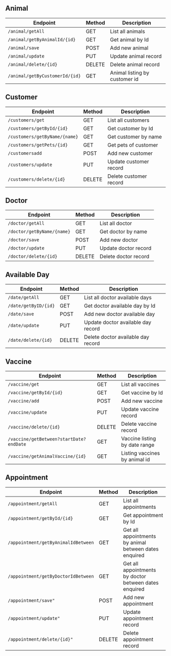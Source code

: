 ## Animal

| Endpoint                       | Method | Description                   |
|--------------------------------|--------|-------------------------------|
| `/animal/getAll`               | GET    | List all animals              |
| `/animal/getByAnimalId/{id}`   | GET    | Get animal by Id              |
| `/animal/save`                 | POST   | Add new animal                |
| `/animal/update`               | PUT    | Update animal record          |
| `/animal/delete/{id}`          | DELETE | Delete animal record          |
| `/animal/getByCustomerId/{id}` | GET    | Animal listing by customer id |



## Customer

| Endpoint                      | Method | Description            |
|-------------------------------|--------|------------------------|
| `/customers/get`              | GET    | List all customers     |
| `/customers/getById/{id}`     | GET    | Get customer by Id     |
| `/customers/getByName/{name}` | GET    | Get customer by name   |
| `/customers/getPets/{id}`     | GET    | Get pets of customer   |
| `/customersadd`               | POST   | Add new customer       |
| `/customers/update`           | PUT    | Update customer record |
| `/customers/delete/{id}`      | DELETE | Delete customer record |

## Doctor

| Endpoint                   | Method | Description          |
|----------------------------|--------|----------------------|
| `/doctor/getAll`           | GET    | List all doctor      |
| `/doctor/getByName/{name}` | GET    | Get doctor by name   |
| `/doctor/save`             | POST   | Add new doctor       |
| `/doctor/update`           | PUT    | Update doctor record |
| `/doctor/delete/{id}`      | DELETE | Delete doctor record |

## Available Day

| Endpoint             | Method | Description                        |
|----------------------|--------|------------------------------------|
| `/date/getAll`       | GET    | List all doctor available days     |
| `/date/getByID/{id}` | GET    | Get doctor available day by Id     |
| `/date/save`         | POST   | Add new doctor available day       |
| `/date/update`       | PUT    | Update doctor available day record |
| `/date/delete/{id}`  | DELETE | Delete doctor available day record |

## Vaccine

| Endpoint                                | Method | Description                   |
|-----------------------------------------|--------|-------------------------------|
| `/vaccine/get`                          | GET    | List all vaccines             |
| `/vaccine/getById/{id}`                 | GET    | Get vaccine by Id             |
| `/vaccine/add`                          | POST   | Add new vaccine               |
| `/vaccine/update`                       | PUT    | Update vaccine record         |
| `/vaccine/delete/{id}`                  | DELETE | Delete vaccine record         |
| `/vaccine/getBetween?startDate?endDate` | GET    | Vaccine listing by date range |
| `/vaccine/getAnimalVaccine/{id}`        | GET    | Listing vaccines by animal id |

## Appointment

| Endpoint                            | Method | Description                                           |
|-------------------------------------|--------|-------------------------------------------------------|
| `/appointment/getAll`               | GET    | List all appointments                                 |
| `/appointment/getById/{id}`         | GET    | Get appointment by Id                                 |
| `/appointment/getByAnimalIdBetween` | GET    | Get all appointments by animal between dates enquired |
| `/appointment/getByDoctorIdBetween` | GET    | Get all appointments by doctor between dates enquired |
| `/appointment/save"`                | POST   | Add new appointment                                   |
| `/appointment/update"`              | PUT    | Update appointment record                             |
| `/appointment/delete/{id}"`         | DELETE | Delete appointment record                             |









